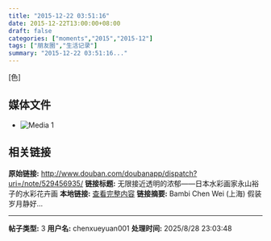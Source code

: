 ```yaml
---
title: "2015-12-22 03:51:16"
date: 2015-12-22T13:00:00+08:00
draft: false
categories: ["moments","2015","2015-12"]
tags: ["朋友圈","生活记录"]
summary: "2015-12-22 03:51:16..."
---
```


[色]

## 媒体文件

- ![Media 1](/Moments/photos/2015-12-22/201512220351160.jpg)

## 相关链接

**原始链接:** http://www.douban.com/doubanapp/dispatch?uri=/note/529456935/
**链接标题:** 无限接近透明的浓郁——日本水彩画家永山裕子的水彩花卉画
**本地链接:** [查看完整内容](/link_content/2015/12/2015-12-22-3/link_content/)
**链接摘要:** Bambi Chen Wei
        (上海)
    假装岁月静好...

---

**帖子类型:** 3
**用户名:** chenxueyuan001
**处理时间:** 2025/8/28 23:03:48